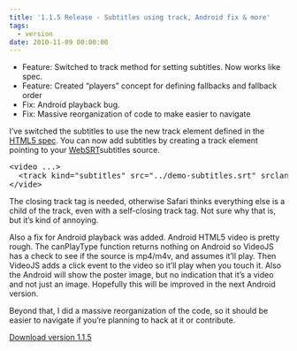 ```yaml
---
title: '1.1.5 Release - Subtitles using track, Android fix & more'
tags:
  - version
date: 2010-11-09 00:00:00
---
```


*   Feature: Switched to track method for setting subtitles. Now works like spec.
*   Feature: Created &ldquo;players&rdquo; concept for defining fallbacks and fallback order
*   Fix: Android playback bug.
*   Fix: Massive reorganization of code to make easier to navigate

I&rsquo;ve switched the subtitles to use the new track element defined in the [HTML5 spec](http://www.whatwg.org/specs/web-apps/current-work/multipage/video.html). You can now add subtitles by creating a track element pointing to your [WebSRT](http://www.delphiki.com/websrt/)subtitles source.

<pre>&lt;video ...&gt;
  &lt;track kind="subtitles" src="../demo-subtitles.srt" srclang="en-US" label="English"&gt;&lt;/track&gt;
&lt;/vide&gt;</pre>

The closing track tag is needed, otherwise Safari thinks everything else is a child of the track, even with a self-closing track tag. Not sure why that is, but it&rsquo;s kind of annoying.

Also a fix for Android playback was added. Android HTML5 video is pretty rough. The canPlayType function returns nothing on Android so VideoJS has a check to see if the source is mp4/m4v, and assumes it&rsquo;ll play. Then VideoJS adds a click event to the video so it&rsquo;ll play when you touch it. Also the Android will show the poster image, but no indication that it&rsquo;s a video and not just an image. Hopefully this will be improved in the next Android version.

Beyond that, I did a massive reorganization of the code, so it should be easier to navigate if you&rsquo;re planning to hack at it or contribute.

[Download version 1.1.5](http://videojs.com/downloads/video-js-1.1.5.zip)